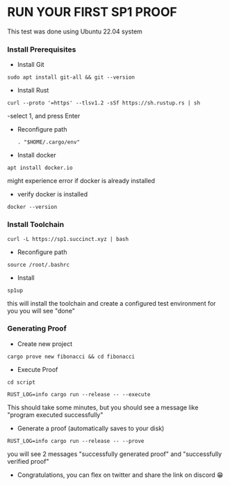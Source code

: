 # RUN YOUR FIRST SP1 PROOF
This test was done using Ubuntu 22.04 system

### Install Prerequisites
- Install Git

  
```
sudo apt install git-all && git --version
```


- Install Rust

```
curl --proto '=https' --tlsv1.2 -sSf https://sh.rustup.rs | sh
```

-select 1, and press Enter 


- Reconfigure path
  

  ``
. "$HOME/.cargo/env"
  ``

- Install docker


```
apt install docker.io

```


might experience error if docker is already installed

- verify docker is installed

```
docker --version
```

### Install Toolchain

```
curl -L https://sp1.succinct.xyz | bash
```

- Reconfigure path

```
source /root/.bashrc
```

- Install

```
sp1up
```

this will install the toolchain and create a configured test environment for you
you will see "done"



### Generating Proof


- Create new project

```
cargo prove new fibonacci && cd fibonacci
```


- Execute Proof

```
cd script
```


```
RUST_LOG=info cargo run --release -- --execute
```


This should take some minutes, but you should see a message like "program executed successfully"



- Generate a proof (automatically saves to your disk)

```
RUST_LOG=info cargo run --release -- --prove
```


you will see 2 messages "successfully generated proof" and "successfully verified proof"




- Congratulations, you can flex on twitter and share the link on discord 😁 



